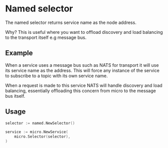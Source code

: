 # Named selector

The named selector returns service name as the node address.

Why? This is useful where you want to offload discovery and load balancing to the transport itself e.g message bus.

## Example

When a service uses a message bus such as NATS for transport it will use its service name as the address.
This will force any instance of the service to subscribe to a topic with its own service name.

When a request is made to this service NATS will handle discovery and load balancing, essentially offloading 
this concern from micro to the message bus itself.

## Usage

```go
selector := named.NewSelector()

service := micro.NewService(
	micro.Selector(selector),
)
```
